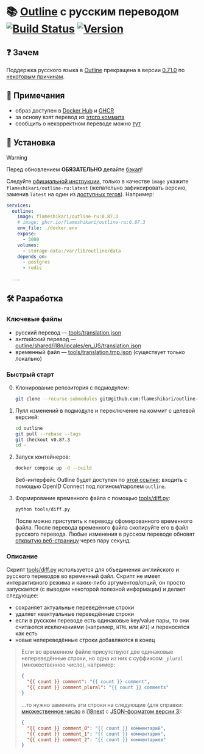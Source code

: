 # 📚 [Outline](https://github.com/outline/outline) с русским переводом [![Build Status](https://img.shields.io/github/actions/workflow/status/flameshikari/outline-ru/build.yml)](https://github.com/flameshikari/outline-ru/actions) [![Version](https://img.shields.io/github/v/release/flameshikari/outline-ru?style=)](https://github.com/flameshikari/outline-ru/releases/latest)

## ❓ Зачем

Поддержка русского языка в [Outline](https://github.com/outline/outline) прекращена в версии [0.71.0](https://github.com/outline/outline/releases/tag/v0.71.0) по [некоторым причинам](https://github.com/outline/outline/discussions/5706).

## 📝 Примечания

- образ доступен в [Docker Hub](https://hub.docker.com/r/flameshikari/outline-ru/tags) и [GHCR](https://github.com/flameshikari/outline-ru/pkgs/container/outline-ru)
- за основу взят перевод из [этого коммита](https://github.com/outline/outline/commit/228d1faa9fd3cbb82409d98e1443fed65adc5715)
- сообщить о некорректном переводе можно [тут](https://github.com/flameshikari/outline-ru/discussions/8)

## 🐳 Установка

> [!WARNING]
> Перед обновлением **ОБЯЗАТЕЛЬНО** делайте [бэкап](https://docs.getoutline.com/s/hosting/doc/backups-KZtPOADCHG)!

Следуйте [официальной инструкции](https://docs.getoutline.com/s/hosting/doc/docker-7pfeLP5a8t), только в качестве `image` укажите `flameshikari/outline-ru:latest` (желательно зафиксировать версию, заменив `latest` на один из [доступных тегов](https://github.com/flameshikari/outline-ru/tags)). Например:

```yaml
services:
  outline:
    image: flameshikari/outline-ru:0.87.3
    # image: ghcr.io/flameshikari/outline-ru:0.87.3
    env_file: ./docker.env
    expose:
      - 3000
    volumes:
      - storage-data:/var/lib/outline/data
    depends_on:
      - postgres
      - redis

  ...
```

## 🛠️ Разработка

### Ключевые файлы

- русский перевод — [tools/translation.json](./tools/translation.json)
- английский перевод — [outline/shared/i18n/locales/en_US/translation.json](https://github.com/outline/outline/blob/main/shared/i18n/locales/en_US/translation.json)
- временный файл — [tools/translation.tmp.json]() (существует только локально)

### Быстрый старт

0. Клонирование репозитория с подмодулем:
    ```sh
    git clone --recurse-submodules git@github.com:flameshikari/outline-ru.git
    ```

1. Пулл изменений в подмодуле и переключение на коммит с целевой версией:
    ```sh
    cd outline
    git pull --rebase --tags
    git checkout v0.87.3
    cd -
    ```

2. Запуск контейнеров:
    ```sh
    docker compose up -d --build
    ```
    Веб-интерфейс Outline будет доступен по [этой ссылке](http://localhost:10240); входить с помощью OpenID Connect под логином/паролем `outline`.

3. Формирование временного файла с помощью [tools/diff.py](./tools/diff.py):
    ```sh
    python tools/diff.py
    ```
    После можно приступить к переводу сфомированного временного файла. После перевода временного файла скопируйте его в файл русского перевода. Любые изменения в русском переводе обновят [открытую веб-страницу](http://localhost:10240) через пару секунд.

### Описание

Скрипт [tools/diff.py](./tools/diff.py) используется для объединения  английского и русского переводов во временный файл. Скрипт не имеет интерактивного режима и каких-либо аргументов/опций, он просто запускается (с выводом некоторой полезной информации) и делает следующее:

- сохраняет актуальные переведённые строки
- удаляет неактуальные переведённые строки
- если в русском переводе есть одинаковые key/value пары, то они считаются исключениями (например, `HTML` или `API`) и переносятся как есть
- новые непереведённые строки добавляются в конец

> Если во временном файле присутствуют две одинаковые непереведённые строки, но одна из них с суффиксом `_plural` (множественное число), например:
> 
> ```json
> {
>   "{{ count }} comment": "{{ count }} comment",
>   "{{ count }} comment_plural": "{{ count }} comments"
> }
> ```
> …то нужно заменить эти строки на следующие (для справки: [множественное число](https://www.i18next.com/translation-function/plurals#languages-with-multiple-plurals) в [i18next](https://www.i18next.com) с [JSON-форматом версии 3](https://www.i18next.com/misc/json-format#i18next-json-v3)):
> 
> ```json
> {
>   "{{ count }} comment_0": "{{ count }} комментарий",
>   "{{ count }} comment_1": "{{ count }} комментария",
>   "{{ count }} comment_2": "{{ count }} комментариев"
> }
> ```

